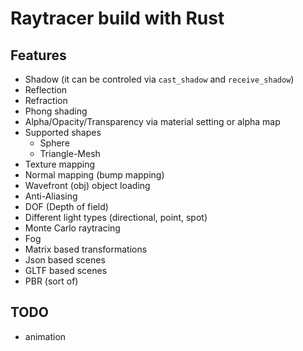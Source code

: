 # Raytracer build with Rust

## Features
* Shadow (it can be controled via `cast_shadow` and `receive_shadow`)
* Reflection
* Refraction
* Phong shading
* Alpha/Opacity/Transparency via material setting or alpha map
* Supported shapes
  * Sphere
  * Triangle-Mesh
* Texture mapping
* Normal mapping (bump mapping)
* Wavefront (obj) object loading
* Anti-Aliasing
* DOF (Depth of field)
* Different light types (directional, point, spot)
* Monte Carlo raytracing
* Fog
* Matrix based transformations
* Json based scenes
* GLTF based scenes
* PBR (sort of)

## TODO
* animation